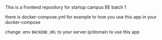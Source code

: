 This is a frontend repository for startup campus BE batch 1

there is docker-compose.yml for example to how you use this app in your docker-compose

change .env `BACKEND_URL` to your server ip/domain to use this app
